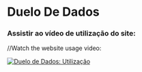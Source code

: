 # Duelo De Dados

### Assistir ao vídeo de utilização do site:

//Watch the website usage video:

[![Duelo de Dados: Utilização](https://i9.ytimg.com/vi_webp/aHUwd8wrVOw/mq2.webp?sqp=CMzlzp0G-oaymwEmCMACELQB8quKqQMa8AEB-AH-CYAC0AWKAgwIABABGH8gGygTMA8%3D&rs=AOn4CLADP_cNBTMGb6ROgzQIyDlvEwcjLA&retry=4)](https://youtu.be/aHUwd8wrVOw "Duelo de Dados: Utilização")
